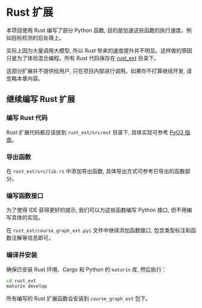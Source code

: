 # Rust 扩展

本项目使用 Rust 编写了部分 Python 函数, 目的是加速这些函数的执行速度。例如目标检测的后处理上。

实际上因为大量调用大模型, 所以 Rust 带来的速度提升并不明显。这样做的原因只是为了体验混合编程。所有 Rust 代码保存在 [rust_ext](https://github.com/wangtao2001/CourseGraph/tree/dev/rust_ext) 目录下。

这部分扩展并不提供给用户, 只在项目内部进行调用。如果你不打算继续开发, 请忽略本章内容。

## 继续编写 Rust 扩展

### 编写 Rust 代码

Rust 扩展代码都应该放到 `rust_ext/src/ext` 目录下, 具体实现可参考 [PyO3 指南](https://pyo3.rs/v0.15.1/)。

### 导出函数

在 `rust_ext/src/lib.rs` 中添加导出函数, 具体导出方式可参考已导出的函数部分。

### 编写函数接口

为了使得 IDE 获得更好的提示, 我们可以为这些函数编写 Python 接口, 但不用编写具体的实现。

在 `rust_ext/course_graph_ext.pyi` 文件中继续添加函数接口, 包含类型标注和函数注解等信息即可。

### 编译并安装

确保已安装 Rust 环境、Cargo 和 Python 的 `maturin` 库, 然后执行：

```bash
cd rust_ext
maturin develop
```

所有编写的 Rust 扩展函数会安装到 `course_graph_ext` 包下。